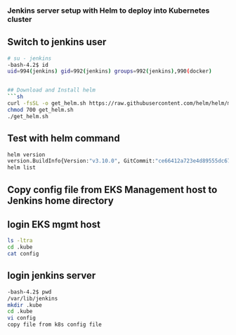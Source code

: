 ### Jenkins server setup with Helm to deploy into Kubernetes cluster

## Switch to jenkins user

```sh
# su - jenkins
-bash-4.2$ id
uid=994(jenkins) gid=992(jenkins) groups=992(jenkins),990(docker)


## Download and Install helm 
```sh
curl -fsSL -o get_helm.sh https://raw.githubusercontent.com/helm/helm/master/scripts/get-helm-3
chmod 700 get_helm.sh
./get_helm.sh
```

## Test with helm command
```sh
helm version
version.BuildInfo{Version:"v3.10.0", GitCommit:"ce66412a723e4d89555dc67217607c6579ffcb21", GitTreeState:"clean", GoVersion:"go1.18.6"}
helm list
```

## Copy config file from EKS Management host to Jenkins home directory

## login EKS mgmt host
```sh
ls -ltra 
cd .kube
cat config 
```
## login jenkins server
```sh
-bash-4.2$ pwd
/var/lib/jenkins
mkdir .kube
cd .kube
vi config
copy file from k8s config file 
```
